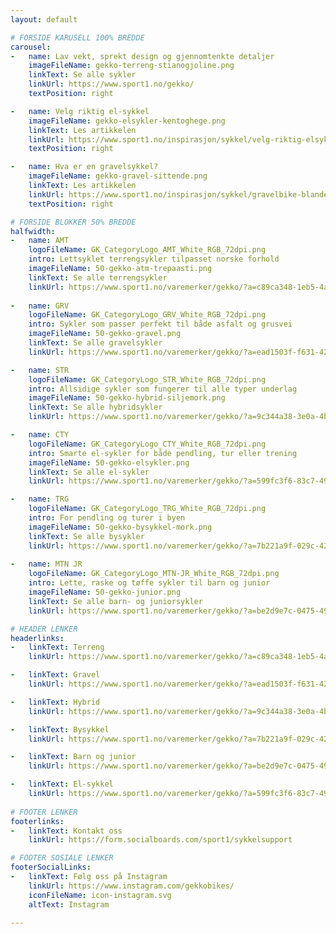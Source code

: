 ```yaml
---
layout: default

# FORSIDE KARUSELL 100% BREDDE
carousel:
-   name: Lav vekt, sprekt design og gjennomtenkte detaljer
    imageFileName: gekko-terreng-stianogjoline.png
    linkText: Se alle sykler
    linkUrl: https://www.sport1.no/gekko/
    textPosition: right

-   name: Velg riktig el-sykkel
    imageFileName: gekko-elsykler-kentoghege.png
    linkText: Les artikkelen
    linkUrl: https://www.sport1.no/inspirasjon/sykkel/velg-riktig-elsykkel
    textPosition: right

-   name: Hva er en gravelsykkel? 
    imageFileName: gekko-gravel-sittende.png
    linkText: Les artikkelen
    linkUrl: https://www.sport1.no/inspirasjon/sykkel/gravelbike-blandeveissykkel
    textPosition: right

# FORSIDE BLOKKER 50% BREDDE 
halfwidth:
-   name: AMT
    logoFileName: GK_CategoryLogo_AMT_White_RGB_72dpi.png
    intro: Lettsyklet terrengsykler tilpasset norske forhold
    imageFileName: 50-gekko-atm-trepaasti.png
    linkText: Se alle terrengsykler
    linkUrl: https://www.sport1.no/varemerker/gekko/?a=c89ca348-1eb5-4a46-a253-731fe22b8465
    
-   name: GRV
    logoFileName: GK_CategoryLogo_GRV_White_RGB_72dpi.png
    intro: Sykler som passer perfekt til både asfalt og grusvei
    imageFileName: 50-gekko-gravel.png
    linkText: Se alle gravelsykler
    linkUrl: https://www.sport1.no/varemerker/gekko/?a=ead1503f-f631-42d1-b85e-ef40f76284c4

-   name: STR
    logoFileName: GK_CategoryLogo_STR_White_RGB_72dpi.png
    intro: Allsidige sykler som fungerer til alle typer underlag
    imageFileName: 50-gekko-hybrid-siljemork.png
    linkText: Se alle hybridsykler
    linkUrl: https://www.sport1.no/varemerker/gekko/?a=9c344a38-3e0a-4b2b-88de-a5b4b04447ed

-   name: CTY
    logoFileName: GK_CategoryLogo_CTY_White_RGB_72dpi.png
    intro: Smarte el-sykler for både pendling, tur eller trening
    imageFileName: 50-gekko-elsykler.png
    linkText: Se alle el-sykler
    linkUrl: https://www.sport1.no/varemerker/gekko/?a=599fc3f6-83c7-49d3-a6ce-afe66720b86f

-   name: TRG
    logoFileName: GK_CategoryLogo_TRG_White_RGB_72dpi.png
    intro: For pendling og turer i byen
    imageFileName: 50-gekko-bysykkel-mork.png
    linkText: Se alle bysykler
    linkUrl: https://www.sport1.no/varemerker/gekko/?a=7b221a9f-029c-4293-a7d4-de5e54260026
    
-   name: MTN JR
    logoFileName: GK_CategoryLogo_MTN-JR_White_RGB_72dpi.png
    intro: Lette, raske og tøffe sykler til barn og junior
    imageFileName: 50-gekko-junior.png
    linkText: Se alle barn- og juniorsykler
    linkUrl: https://www.sport1.no/varemerker/gekko/?a=be2d9e7c-0475-49d0-ae74-81483889f816

# HEADER LENKER
headerlinks:
-   linkText: Terreng
    linkUrl: https://www.sport1.no/varemerker/gekko/?a=c89ca348-1eb5-4a46-a253-731fe22b8465

-   linkText: Gravel
    linkUrl: https://www.sport1.no/varemerker/gekko/?a=ead1503f-f631-42d1-b85e-ef40f76284c4

-   linkText: Hybrid
    linkUrl: https://www.sport1.no/varemerker/gekko/?a=9c344a38-3e0a-4b2b-88de-a5b4b04447ed

-   linkText: Bysykkel
    linkUrl: https://www.sport1.no/varemerker/gekko/?a=7b221a9f-029c-4293-a7d4-de5e54260026

-   linkText: Barn og junior
    linkUrl: https://www.sport1.no/varemerker/gekko/?a=be2d9e7c-0475-49d0-ae74-81483889f816

-   linkText: El-sykkel
    linkUrl: https://www.sport1.no/varemerker/gekko/?a=599fc3f6-83c7-49d3-a6ce-afe66720b86f
    
# FOOTER LENKER
footerlinks:
-   linkText: Kontakt oss
    linkUrl: https://form.socialboards.com/sport1/sykkelsupport

# FOOTER SOSIALE LENKER
footerSocialLinks:
-   linkText: Følg oss på Instagram
    linkUrl: https://www.instagram.com/gekkobikes/
    iconFileName: icon-instagram.svg
    altText: Instagram

---
```

